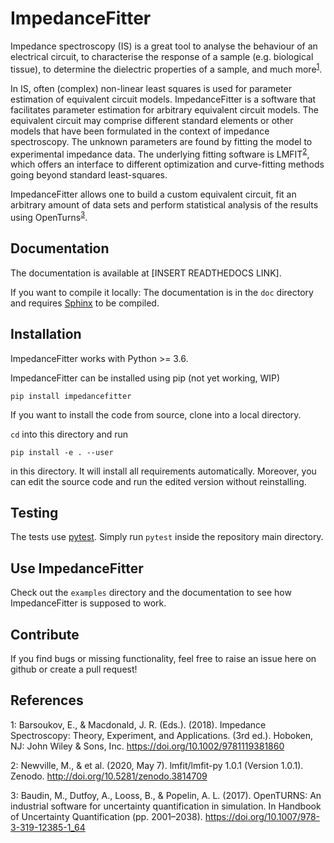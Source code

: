 ImpedanceFitter
===============

Impedance spectroscopy (IS) is a great tool to analyse the behaviour of an electrical circuit,
to characterise the response of a sample (e.g. biological tissue), to determine the dielectric 
properties of a sample, and much more<sup>[1](#Barsoukov2018)</sup>.

In IS, often (complex) non-linear least squares is used for parameter estimation
of equivalent circuit models.
ImpedanceFitter is a software that facilitates parameter estimation for arbitrary equivalent circuit models.
The equivalent circuit may comprise different standard elements or 
other models that have been formulated in the context of impedance spectroscopy.
The unknown parameters are found by fitting the model to experimental impedance data.
The underlying fitting software is LMFIT<sup>[2](#N2019)</sup>, 
which offers an interface to different optimization and curve-fitting 
methods going beyond standard least-squares.

ImpedanceFitter allows one to build a custom equivalent circuit, fit an arbitrary amount of data sets and 
perform statistical analysis of the results using OpenTurns<sup>[3](#Baudin2017)</sup>.

Documentation
-------------

The documentation is available at [INSERT READTHEDOCS LINK].

If you want to compile it locally:
The documentation is in the `doc`
directory and requires [Sphinx](https://www.sphinx-doc.org/en/master/usage/installation.html)
to be compiled.


Installation
------------

ImpedanceFitter works with Python >= 3.6.

ImpedanceFitter can be installed using pip
(not yet working, WIP)

```
pip install impedancefitter
```

If you want to install the code from source,
clone into a local directory.

`cd` into this directory and run

```
pip install -e . --user
```

in this directory.
It will install all requirements automatically.
Moreover, you can edit the source code and
run the edited version without reinstalling.

Testing
-------

The tests use [pytest](https://docs.pytest.org/en/latest/).
Simply run `pytest` inside the repository main directory.

Use ImpedanceFitter
-------------------

Check out the `examples` directory and the documentation to see how 
ImpedanceFitter is supposed to work.


Contribute
----------

If you find bugs or missing functionality,
feel free to raise an issue here on github
or create a pull request!

References
----------

<a name="Barsoukov2018">1</a>: Barsoukov, E., & Macdonald, J. R. (Eds.). (2018). Impedance Spectroscopy: Theory, Experiment, and Applications. (3rd ed.). Hoboken, NJ: John Wiley & Sons, Inc. https://doi.org/10.1002/9781119381860

<a name="N2019">2</a>: Newville, M., & et al. (2020, May 7). lmfit/lmfit-py 1.0.1 (Version 1.0.1). Zenodo. http://doi.org/10.5281/zenodo.3814709

<a name="Baudin2017">3</a>: Baudin, M., Dutfoy, A., Looss, B., & Popelin, A. L. (2017). OpenTURNS: An industrial software for uncertainty quantification in simulation. In Handbook of Uncertainty Quantification (pp. 2001–2038). https://doi.org/10.1007/978-3-319-12385-1_64

